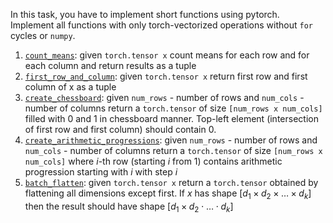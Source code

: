 In this task, you have to implement short functions using pytorch. Implement all functions with only torch-vectorized operations without `for` cycles or `numpy`.

1. [`count_means`](course://PyTorchIntroduction/WorkingWithTensors/task.py:6): given `torch.tensor x` count means for each row and for each column and return results as a tuple
2. [`first_row_and_column`](course://PyTorchIntroduction/WorkingWithTensors/task.py:10): given `torch.tensor x` return first row and first column of x as a tuple
3. [`create_chessboard`](course://PyTorchIntroduction/WorkingWithTensors/task.py:14): given `num_rows` - number of rows and `num_cols` - number of columns return a `torch.tensor` of size `[num_rows x num_cols]` filled with $0$ and $1$ in chessboard manner. Top-left element (intersection of first row and first column) should contain $0$.
4. [`create_arithmetic_progressions`](course://PyTorchIntroduction/WorkingWithTensors/task.py:18): given `num_rows` - number of rows and `num_cols` - number of columns return a `torch.tensor` of size `[num_rows x num_cols]` where $i$-th row (starting $i$ from 1) contains arithmetic progression starting with $i$ with step $i$
5. [`batch_flatten`](course://PyTorchIntroduction/WorkingWithTensors/task.py:22): given `torch.tensor x` return a `torch.tensor` obtained by flattening all dimensions except first. If $x$ has shape $[d_1 \times d_2 \times \ldots \times d_k]$ then the result should have shape $[d_1 \times d_2 \cdot \ldots \cdot d_k]$
